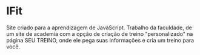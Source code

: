# IFit

Site criado para a aprendizagem de JavaScript. Trabalho da faculdade, de um site de academia com a opção de criação de treino "personalizado" na página SEU TREINO, onde ele pega suas informações e cria um treino para você.
